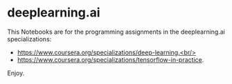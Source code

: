 # deeplearning.ai
This Notebooks are for the programming assignments in the deeplearning.ai specializations: 

* https://www.coursera.org/specializations/deep-learning.<br/>
* https://www.coursera.org/specializations/tensorflow-in-practice.

Enjoy.
